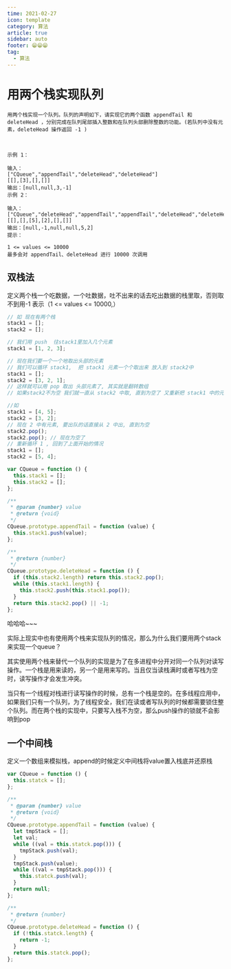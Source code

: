 ```yaml
---
time: 2021-02-27
icon: template
category: 算法
article: true
sidebar: auto
footer: 😁😁😁
tag:
  - 算法
---
```


# 用两个栈实现队列

```
用两个栈实现一个队列。队列的声明如下，请实现它的两个函数 appendTail 和 deleteHead ，分别完成在队列尾部插入整数和在队列头部删除整数的功能。(若队列中没有元素，deleteHead 操作返回 -1 )

 

示例 1：

输入：
["CQueue","appendTail","deleteHead","deleteHead"]
[[],[3],[],[]]
输出：[null,null,3,-1]
示例 2：

输入：
["CQueue","deleteHead","appendTail","appendTail","deleteHead","deleteHead"]
[[],[],[5],[2],[],[]]
输出：[null,-1,null,null,5,2]
提示：

1 <= values <= 10000
最多会对 appendTail、deleteHead 进行 10000 次调用
```

## 双栈法

定义两个栈一个吃数据，一个吐数据，吐不出来的话去吃出数据的栈里取，否则取不到用-1 表示（1 <= values <= 10000,）

```js
// 如 现在有两个栈
stack1 = [];
stack2 = [];

// 我们用 push  往stack1里加入几个元素
stack1 = [1, 2, 3];

// 现在我们要一个一个地取出头部的元素
// 我们可以循环 stack1,  把 stack1 元素一个个取出来 放入到 stack2中
stack1 = [];
stack2 = [3, 2, 1];
// 这样就可以用 pop 取出 头部元素了, 其实就是翻转数组
// 如果stack2不为空 我们就一直从 stack2 中取, 直到为空了 又重新把 stack1 中的元素放入 stack2 中

//如
stack1 = [4, 5];
stack2 = [3, 2];
// 现在 2 中有元素, 要出队的话直接从 2 中出, 直到为空
stack2.pop();
stack2.pop(); // 现在为空了
// 重新循环 1 , 回到了上面开始的情况
stack1 = [];
stack2 = [5, 4];
```

```js
var CQueue = function () {
  this.stack1 = [];
  this.stack2 = [];
};

/**
 * @param {number} value
 * @return {void}
 */
CQueue.prototype.appendTail = function (value) {
  this.stack1.push(value);
};

/**
 * @return {number}
 */
CQueue.prototype.deleteHead = function () {
  if (this.stack2.length) return this.stack2.pop();
  while (this.stack1.length) {
    this.stack2.push(this.stack1.pop());
  }
  return this.stack2.pop() || -1;
};
```

哈哈哈~~~

实际上现实中也有使用两个栈来实现队列的情况，那么为什么我们要用两个stack来实现一个queue？

其实使用两个栈来替代一个队列的实现是为了在多进程中分开对同一个队列对读写操作。一个栈是用来读的，另一个是用来写的。当且仅当读栈满时或者写栈为空时，读写操作才会发生冲突。

当只有一个线程对栈进行读写操作的时候，总有一个栈是空的。在多线程应用中，如果我们只有一个队列，为了线程安全，我们在读或者写队列的时候都需要锁住整个队列。而在两个栈的实现中，只要写入栈不为空，那么push操作的锁就不会影响到pop

## 一个中间栈

定义一个数组来模拟栈，append的时候定义中间栈将value置入栈底并还原栈

```js
var CQueue = function () {
  this.statck = [];
};

/**
 * @param {number} value
 * @return {void}
 */
CQueue.prototype.appendTail = function (value) {
  let tmpStack = [];
  let val;
  while ((val = this.statck.pop())) {
    tmpStack.push(val);
  }
  tmpStack.push(value);
  while ((val = tmpStack.pop())) {
    this.statck.push(val);
  }
  return null;
};

/**
 * @return {number}
 */
CQueue.prototype.deleteHead = function () {
  if (!this.statck.length) {
    return -1;
  }
  return this.statck.pop();
};
```
